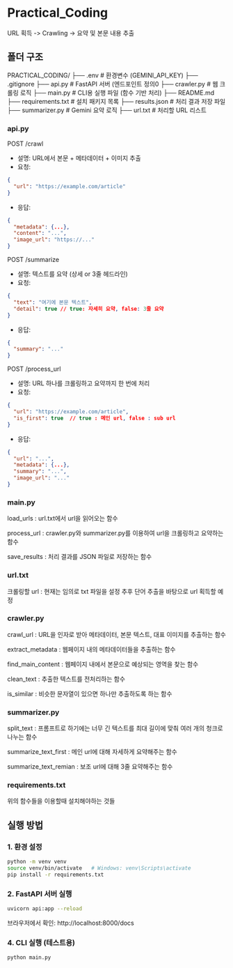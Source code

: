 # Practical_Coding
URL 획득 -> Crawling -> 요약 및 본문 내용 추출

## 폴더 구조

PRACTICAL_CODING/
├── .env # 환경변수 (GEMINI_API_KEY)
├── .gitignore
├── api.py # FastAPI 서버 (엔드포인트 정의0
├── crawler.py # 웹 크롤링 로직
├── main.py # CLI용 실행 파일 (함수 기반 처리)
├── README.md
├── requirements.txt # 설치 패키지 목록
├── results.json # 처리 결과 저장 파일
├── summarizer.py # Gemini 요약 로직
├── url.txt # 처리할 URL 리스트

### api.py
POST /crawl
- 설명: URL에서 본문 + 메타데이터 + 이미지 추출
- 요청:

```json
{
  "url": "https://example.com/article"
}
```

- 응답:

```json
{
  "metadata": {...},
  "content": "...",
  "image_url": "https://..."
}
```

POST /summarize
- 설명: 텍스트를 요약 (상세 or 3줄 헤드라인)
- 요청:

```json
{
  "text": "여기에 본문 텍스트",
  "detail": true // true: 자세히 요약, false: 3줄 요약
}
```

- 응답:

```json
{
  "summary": "..."
}
```

POST /process_url
- 설명: URL 하나를 크롤링하고 요약까지 한 번에 처리
- 요청:

```json
{
  "url": "https://example.com/article",
  "is_first": true  // true : 메인 url, false : sub url
}
```

- 응답:

```json
{
  "url": "...",
  "metadata": {...},
  "summary": "...",
  "image_url": "..."
}
```

### main.py
load_urls : url.txt에서 url을 읽어오는 함수

process_url : crawler.py와 summarizer.py를 이용하여 url을 크롤링하고 요약하는 함수

save_results : 처리 결과를 JSON 파일로 저장하는 함수

### url.txt
크롤링할 url : 현재는 임의로 txt 파일을 설정 추후 단어 추출을 바탕으로 url 획득할 예정

### crawler.py
crawl_url : URL을 인자로 받아 메타데이터, 본문 텍스트, 대표 이미지를 추출하는 함수

extract_metadata : 웹페이지 내의 메타데이터들을 추출하는 함수

find_main_content : 웹페이지 내에서 본문으로 예상되는 영역을 찾는 함수

clean_text : 추출한 텍스트를 전처리하는 함수

is_similar : 비슷한 문자열이 있으면 하나만 추출하도록 하는 함수

### summarizer.py
split_text : 프롬프트로 하기에는 너무 긴 텍스트를 최대 길이에 맞춰 여러 개의 청크로 나누는 함수

summarize_text_first : 메인 url에 대해 자세하게 요약해주는 함수

summarize_text_remian : 보조 url에 대해 3줄 요약해주는 함수

### requirements.txt
위의 함수들을 이용할때 설치해야하는 것들


## 실행 방법

### 1. 환경 설정
```bash
python -m venv venv
source venv/bin/activate   # Windows: venv\Scripts\activate
pip install -r requirements.txt
```

### 2. FastAPI 서버 실행
```bash
uvicorn api:app --reload
```
브라우저에서 확인: http://localhost:8000/docs

### 4. CLI 실행 (테스트용)

```bash
python main.py
```